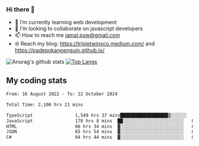 ### Hi there 👋

<!--
**padepokanpenguin/padepokanpenguin** is a ✨ _special_ ✨ repository because its `README.md` (this file) appears on your GitHub profile.
-->

- 🌱 I’m currently learning  web development
- 👯 I’m looking to collaborate on javascript developers
- 📫 How to reach me jamal.psw@gmail.com
- 🌐 Reach my blog:
   https://tripletwinsco.medium.com/ and
   https://padepokanpenguin.github.io/

![Anurag's github stats](https://github-readme-stats.vercel.app/api?username=padepokanpenguin&count_private=true&disable_animations=false&show_icons=true&theme=default)
[![Top Langs](https://github-readme-stats.vercel.app/api/top-langs/?username=padepokanpenguin&theme=default&layout=compact)](https://github.com/padepokanpenguin)

## My coding stats

<!--START_SECTION:waka-->

```txt
From: 16 August 2022 - To: 22 October 2024

Total Time: 2,100 hrs 21 mins

TypeScript                1,549 hrs 37 mins██████████████████▒░░░░░░   73.78 %
JavaScript                178 hrs 8 mins  ██░░░░░░░░░░░░░░░░░░░░░░░   08.48 %
HTML                      66 hrs 34 mins  ▓░░░░░░░░░░░░░░░░░░░░░░░░   03.17 %
JSON                      65 hrs 54 mins  ▓░░░░░░░░░░░░░░░░░░░░░░░░   03.14 %
C#                        64 hrs 44 mins  ▓░░░░░░░░░░░░░░░░░░░░░░░░   03.08 %
```

<!--END_SECTION:waka-->


